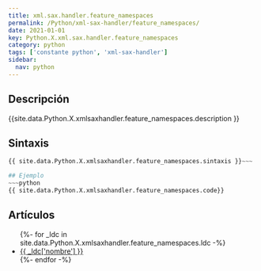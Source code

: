 ```yaml
---
title: xml.sax.handler.feature_namespaces
permalink: /Python/xml-sax-handler/feature_namespaces/
date: 2021-01-01
key: Python.X.xml.sax.handler.feature_namespaces
category: python
tags: ['constante python', 'xml-sax-handler']
sidebar: 
  nav: python
---
```


## Descripción
{{site.data.Python.X.xmlsaxhandler.feature_namespaces.description }}

## Sintaxis
~~~python
{{ site.data.Python.X.xmlsaxhandler.feature_namespaces.sintaxis }}~~~

## Ejemplo
~~~python
{{ site.data.Python.X.xmlsaxhandler.feature_namespaces.code}}
~~~

## Artículos
<ul>
{%- for _ldc in site.data.Python.X.xmlsaxhandler.feature_namespaces.ldc -%}
   <li>
       <a href="{{_ldc['url'] }}">{{ _ldc['nombre'] }}</a>
   </li>
{%- endfor -%}
</ul>
